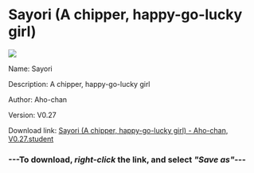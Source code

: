 # Sayori (A chipper, happy-go-lucky girl)

<img src = "https://raw.githubusercontent.com/Arbiter1223/Koukou-Gurashi-Custom-Students/master/Students/Files/Sayori%20(A%20chipper%2C%20happy-go-lucky%20girl).png">

Name: Sayori

Description: A chipper, happy-go-lucky girl

Author: Aho-chan

Version: V0.27

Download link: <a href="https://raw.githubusercontent.com/Arbiter1223/Koukou-Gurashi-Custom-Students/master/Students/Files/Sayori%20(A%20chipper%2C%20happy-go-lucky%20girl)%20-%20Aho-chan%2C%20V0.27.student">Sayori (A chipper, happy-go-lucky girl) - Aho-chan, V0.27.student</a>

### ---**To download, _right-click_ the link, and select _"Save as"_**---

